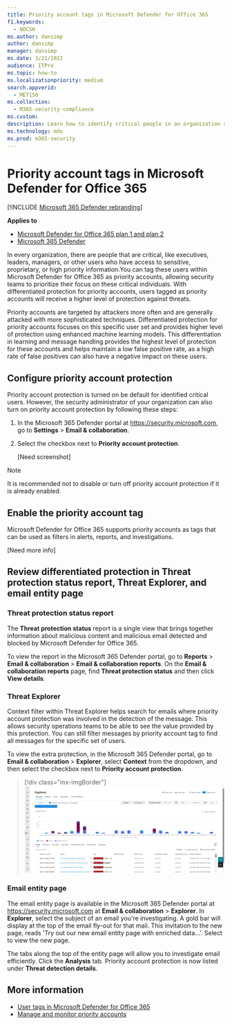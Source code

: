 ```yaml
---
title: Priority account tags in Microsoft Defender for Office 365
f1.keywords: 
  - NOCSH
ms.author: dansimp
author: dansimp
manager: dansimp
ms.date: 3/21/2022
audience: ITPro
ms.topic: how-to
ms.localizationpriority: medium
search.appverid: 
  - MET150
ms.collection: 
  - M365-security-compliance
ms.custom: 
description: Learn how to identify critical people in an organization and add the priority account tag to provide them with extra protection.
ms.technology: mdo
ms.prod: m365-security
---
```


# Priority account tags in Microsoft Defender for Office 365

[!INCLUDE [Microsoft 365 Defender rebranding](../includes/microsoft-defender-for-office.md)]

**Applies to**
- [Microsoft Defender for Office 365 plan 1 and plan 2](defender-for-office-365.md)
- [Microsoft 365 Defender](../defender/microsoft-365-defender.md)

In every organization, there are people that are critical, like executives, leaders, managers, or other users who have access to sensitive, proprietary, or high priority information.You can tag these users within Microsoft Defender for Office 365 as priority accounts, allowing security teams to prioritize their focus on these critical individuals. With differentiated protection for priority accounts, users tagged as priority accounts will receive a higher level of protection against threats.

Priority accounts are targeted by attackers more often and are generally attacked with more sophisticated techniques. Differentiated protection for priority accounts focuses on this specific user set and provides higher level of protection using enhanced machine learning models. This differentiation in learning and message handling provides the highest level of protection for these accounts and helps maintain a low false positive rate, as a high rate of false positives can also have a negative impact on these users.

## Configure priority account protection

Priority account protection is turned on be default for identified critical users. However, the security administrator of your organization can also turn on priority account protection by following these steps:

1. In the Microsoft 365 Defender portal at <https://security.microsoft.com>, go to **Settings** \> **Email & collaboration**. 
 
2. Select the checkbox next to **Priority account protection**. 

    [Need screenshot]

> [!NOTE]
> It is recommended not to disable or turn off priority account protection if it is already enabled.  


## Enable the priority account tag

Microsoft Defender for Office 365 supports priority accounts as tags that can be used as filters in alerts, reports, and investigations.

[Need more info]

## Review differentiated protection in Threat protection status report, Threat Explorer, and email entity page

### Threat protection status report

The **Threat protection status** report is a single view that brings together information about malicious content and malicious email detected and blocked by Microsoft Defender for Office 365. 

To view the report in the Microsoft 365 Defender portal, go to **Reports** \> **Email & collaboration** \> **Email & collaboration reports**. On the **Email & collaboration reports** page, find **Threat protection status** and then click **View details**.

### Threat Explorer 

Context filter within Threat Explorer helps search for emails where priority account protection was involved in the detection of the message. This allows security operations teams to be able to see the value provided by this protection. You can still filter messages by priority account tag to find all messages for the specific set of users. 

To view the extra protection, in the Microsoft 365 Defender portal, go to **Email & collaboration** \> **Explorer**, select **Context** from the dropdown, and then select the checkbox next to **Priority account protection**. 

> [!div class="mx-imgBorder"]
> ![Context filter within Threat Explorer.](../../media/threat-explorer-context-filter.png)

### Email entity page

The email entity page is available in the Microsoft 365 Defender portal at <https://security.microsoft.com> at **Email & collaboration** \> **Explorer**. In **Explorer**, select the subject of an email you're investigating. A gold bar will display at the top of the email fly-out for that mail. This invitation to the new page, reads 'Try out our new email entity page with enriched data...'. Select to view the new page.

The tabs along the top of the entity page will allow you to investigate email efficiently. Click the **Analysis** tab. Priority account protection is now listed under **Threat detection details**. 

## More information

- [User tags in Microsoft Defender for Office 365](user-tags.md)
- [Manage and monitor priority accounts](../../admin/setup/priority-accounts.md)
